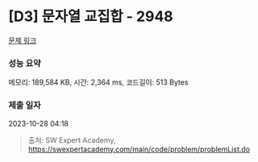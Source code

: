 # [D3] 문자열 교집합 - 2948 

[문제 링크](https://swexpertacademy.com/main/code/problem/problemDetail.do?contestProbId=AV-Un3G64SUDFAXr) 

### 성능 요약

메모리: 189,584 KB, 시간: 2,364 ms, 코드길이: 513 Bytes

### 제출 일자

2023-10-28 04:18



> 출처: SW Expert Academy, https://swexpertacademy.com/main/code/problem/problemList.do